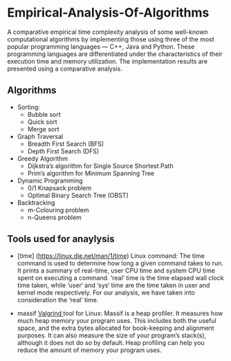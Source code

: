 # Empirical-Analysis-Of-Algorithms
A comparative empirical time complexity analysis of some well-known computational algorithms by implementing those using three of the most popular programming languages — C++, Java and Python. These programming languages are differentiated under the characteristics of their
execution time and memory utilization. The implementation results are presented using a comparative analysis.

## Algorithms
* Sorting:
    * Bubble sort
    * Quick sort
    * Merge sort
* Graph Traversal
    * Breadth First Search (BFS)
    * Depth First Search (DFS)
* Greedy Algorithm
    * Dijkstra’s algorithm for Single Source Shortest Path
    * Prim’s algorithm for Minimum Spanning Tree
* Dynamic Programming
    * 0/1 Knapsack problem
    * Optimal Binary Search Tree (OBST)
* Backtracking
    * m-Colouring problem
    * n-Queens problem

## Tools used for anaylysis
* [time] (https://linux.die.net/man/1/time) Linux command:
The time command is used to determine how long a given command takes to run. It prints a summary of real-time, user CPU time and system CPU time spent on executing a command. ‘real‘ time is the time elapsed wall clock time taken, while ‘user‘ and ‘sys‘ time are the time taken in user and kernel mode respectively. For our analysis, we have taken into consideration the ‘real’ time.

* massif [Valgrind ](https://valgrind.org/) tool for Linux:
Massif is a heap profiler. It measures how much heap memory your program uses. This includes both the useful space, and the extra bytes allocated for book-keeping and alignment purposes. It can also measure the size of your program’s stack(s), although it does not do so by default. Heap profiling can help you reduce the amount of memory your program uses.
